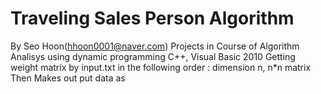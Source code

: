# Traveling Sales Person Algorithm
By Seo Hoon(hhoon0001@naver.com)
Projects in Course of Algorithm Analisys using dynamic programming
C++, Visual Basic 2010
Getting weight matrix by input.txt in the following order : dimension n, n*n matrix
Then Makes out put data as 
